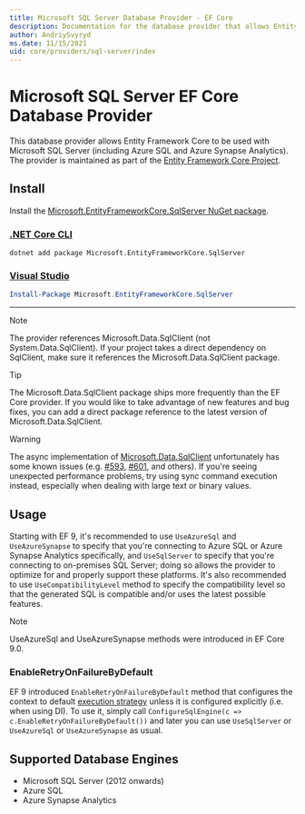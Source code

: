 ```yaml
---
title: Microsoft SQL Server Database Provider - EF Core
description: Documentation for the database provider that allows Entity Framework Core to be used with Microsoft SQL Server
author: AndriySvyryd
ms.date: 11/15/2021
uid: core/providers/sql-server/index
---
```

# Microsoft SQL Server EF Core Database Provider

This database provider allows Entity Framework Core to be used with Microsoft SQL Server (including Azure SQL and Azure Synapse Analytics). The provider is maintained as part of the [Entity Framework Core Project](https://github.com/dotnet/efcore).

## Install

Install the [Microsoft.EntityFrameworkCore.SqlServer NuGet package](https://www.nuget.org/packages/Microsoft.EntityFrameworkCore.SqlServer/).

### [.NET Core CLI](#tab/dotnet-core-cli)

```dotnetcli
dotnet add package Microsoft.EntityFrameworkCore.SqlServer
```

### [Visual Studio](#tab/vs)

```powershell
Install-Package Microsoft.EntityFrameworkCore.SqlServer
```

***

> [!NOTE]
> The provider references Microsoft.Data.SqlClient (not System.Data.SqlClient). If your project takes a direct dependency on SqlClient, make sure it references the Microsoft.Data.SqlClient package.

> [!TIP]
> The Microsoft.Data.SqlClient package ships more frequently than the EF Core provider. If you would like to take advantage of new features and bug fixes, you can add a direct package reference to the latest version of Microsoft.Data.SqlClient.

> [!WARNING]
> The async implementation of [Microsoft.Data.SqlClient](https://github.com/dotnet/SqlClient) unfortunately has some known issues (e.g. [#593](https://github.com/dotnet/SqlClient/issues/593), [#601](https://github.com/dotnet/SqlClient/issues/601), and others). If you're seeing unexpected performance problems, try using sync command execution instead, especially when dealing with large text or binary values.

## Usage

Starting with EF 9, it's recommended to use `UseAzureSql` and `UseAzureSynapse` to specify that you're connecting to Azure SQL or Azure Synapse Analytics specifically, and `UseSqlServer` to specify that you're connecting to on-premises SQL Server; doing so allows the provider to optimize for and properly support these platforms. It's also recommended to use `UseCompatibilityLevel` method to specify the compatibility level so that the generated SQL is compatible and/or uses the latest possible features.

> [!NOTE]
> UseAzureSql and UseAzureSynapse methods were introduced in EF Core 9.0.

### EnableRetryOnFailureByDefault

EF 9 introduced `EnableRetryOnFailureByDefault` method that configures the context to default [execution strategy](xref:core/miscellaneous/connection-resiliency) unless it is configured explicitly (i.e. when using DI). To use it, simply call `ConfigureSqlEngine(c => c.EnableRetryOnFailureByDefault())` and later you can use `UseSqlServer` or `UseAzureSql` or `UseAzureSynapse` as usual.

## Supported Database Engines

* Microsoft SQL Server (2012 onwards)
* Azure SQL
* Azure Synapse Analytics
